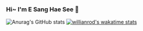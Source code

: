 ### Hi~ I'm E Sang Hae See 👋

<!--
**runnz121/runnz121** is a ✨ _special_ ✨ repository because its `README.md` (this file) appears on your GitHub profile.

Here are some ideas to get you started:

- 🔭 I’m currently working on ...
- 🌱 I’m currently learning ...
- 👯 I’m looking to collaborate on ...
- 🤔 I’m looking for help with ...
- 💬 Ask me about ...
- 📫 How to reach me: ...
- 😄 Pronouns: ...
- ⚡ Fun fact: ...
-->
![Anurag's GitHub stats](https://github-readme-stats.vercel.app/api?username=runnz121&show_icons=true&theme=dracula)
[![willianrod's wakatime stats](https://github-readme-stats.vercel.app/api/wakatime?username=runnz121)](https://github.com/anuraghazra/github-readme-stats)



